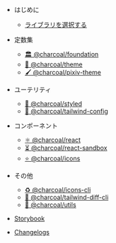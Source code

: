 - はじめに

  - [ライブラリを選択する](pages/choose.md)

- 定数集

  - [🏛 @charcoal/foundation](pages/constants/foundation.md)
  - [🎨 @charcoal/theme](pages/constants/theme.md)
  - [🖌️ @charcoal/pixiv-theme](pages/constants/pixiv-theme.md)

- ユーテリティ

  - [💅 @charcoal/styled](pages/utilities/styled.md)
  - [🍃 @charcoal/tailwind-config](pages/utilities/tailwind-config.md)

- コンポーネント

  - [⚛️ @charcoal/react](pages/components/react.md)
  - [⏳ @charcoal/react-sandbox](pages/components/react-sandbox.md)
  - [⭐ @charcoal/icons](pages/components/icons.md)

- その他

  - [♻️ @charcoal/icons-cli](pages/misc/icons-cli.md)
  - [👀 @charcoal/tailwind-diff-cli](pages/misc/tailwind-diff-cli.md)
  - [🔨 @charcoal/utils](pages/misc/utils.md)

- [Storybook](https://pixiv.github.io/charcoal)
- [Changelogs](https://github.com/pixiv/charcoal/releases)
